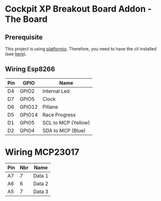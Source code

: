 # Cockpit XP Breakout Board Addon - The Board

## Prerequisite

This project is using [platformio](https://platformio.org/).
Therefore, you need to have the cli installed (see [here](https://platformio.org/install/cli)).

## Wiring Esp8266

| Pin | GPIO   | Name                |
|-----|--------|---------------------|
| D4  | GPIO2  | Internal Led        |
| D7  | GPIO5  | Clock               |
| D6  | GPIO12 | Pitlane             |
| D5  | GPIO14 | Race Progress       |
| D1  | GPIO5  | SCL to MCP (Yellow) |
| D2  | GPIO4  | SDA to MCP (Blue)   |

# Wiring MCP23017

| Pin | Nbr | Name   |
|-----|-----|--------|
| A7  | 7   | Data 1 |
| A6  | 6   | Data 2 |
| A5  | 7   | Data 3 |

